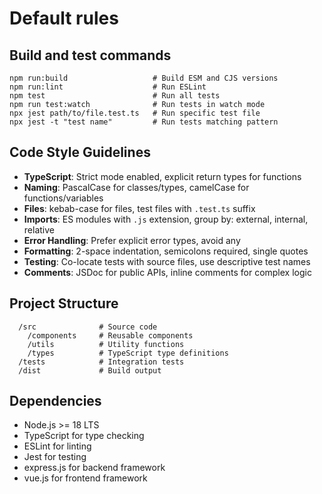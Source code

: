 # Default rules

## Build and test commands
```
npm run:build                   # Build ESM and CJS versions
npm run:lint                    # Run ESLint
npm test                        # Run all tests
npm run test:watch              # Run tests in watch mode
npx jest path/to/file.test.ts   # Run specific test file
npx jest -t "test name"         # Run tests matching pattern
```

## Code Style Guidelines
- **TypeScript**: Strict mode enabled, explicit return types for functions
- **Naming**: PascalCase for classes/types, camelCase for functions/variables
- **Files**: kebab-case for files, test files with `.test.ts` suffix
- **Imports**: ES modules with `.js` extension, group by: external, internal, relative
- **Error Handling**: Prefer explicit error types, avoid any
- **Formatting**: 2-space indentation, semicolons required, single quotes
- **Testing**: Co-locate tests with source files, use descriptive test names
- **Comments**: JSDoc for public APIs, inline comments for complex logic

## Project Structure
```
  /src              # Source code
    /components     # Reusable components
    /utils          # Utility functions
    /types          # TypeScript type definitions
  /tests            # Integration tests
  /dist             # Build output
```

## Dependencies
- Node.js >= 18 LTS
- TypeScript for type checking
- ESLint for linting
- Jest for testing
- express.js for backend framework
- vue.js for frontend framework
